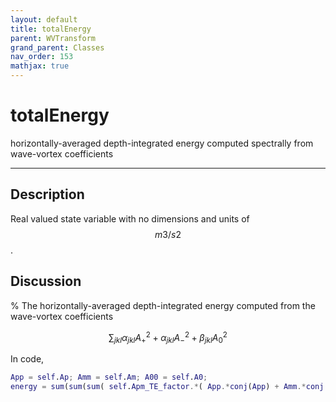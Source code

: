 ```yaml
---
layout: default
title: totalEnergy
parent: WVTransform
grand_parent: Classes
nav_order: 153
mathjax: true
---
```


#  totalEnergy

horizontally-averaged depth-integrated energy computed spectrally from wave-vortex coefficients


---

## Description
Real valued state variable with no dimensions and units of $$m3/s2$$.

## Discussion
% 
The horizontally-averaged depth-integrated energy computed from the wave-vortex coefficients

$$
\sum_{jkl} \alpha_{jkl}A_+^2 + \alpha_{jkl} A_-^2 + \beta_{jkl} A_0^2
$$

In code,

```matlab
App = self.Ap; Amm = self.Am; A00 = self.A0;
energy = sum(sum(sum( self.Apm_TE_factor.*( App.*conj(App) + Amm.*conj(Amm) ) + self.A0_TE_factor.*( A00.*conj(A00) ) )));
```


